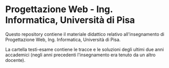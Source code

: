 # Progettazione Web - Ing. Informatica, Università di Pisa

Questo repository contiene il materiale didattico relativo all'insegnamento di Progettazione Web, Ing. Informatica, Università di Pisa. 

La cartella testi-esame contiene le tracce e le soluzioni degli ultimi due anni accademici (negli anni precedenti l'insegnamento era tenuto da un altro docente).


